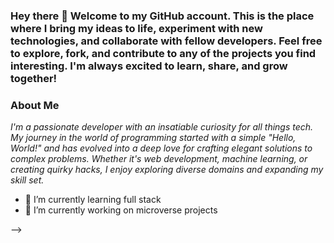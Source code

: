 ### Hey there 👋 Welcome to my GitHub account. This is the place where I bring my ideas to life, experiment with new technologies, and collaborate with fellow developers. Feel free to explore, fork, and contribute to any of the projects you find interesting. I'm always excited to learn, share, and grow together!

### About Me
_I'm a passionate developer with an insatiable curiosity for all things tech. My journey in the world of programming started with a simple "Hello, World!" and has evolved into a deep love for crafting elegant solutions to complex problems. Whether it's web development, machine learning, or creating quirky hacks, I enjoy exploring diverse domains and expanding my skill set._

- 🌱 I’m currently learning full stack
- 🔭 I’m currently working on microverse projects

-->
